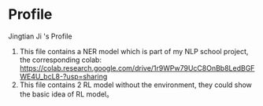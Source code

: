 # Profile
Jingtian Ji 's Profile

1. This file contains a NER model which is part of my NLP school project, the corresponding colab: https://colab.research.google.com/drive/1r9WPw79UcC8OnBb8LedBGFWE4U_bcL8-?usp=sharing
2. This file contains 2 RL model without the environment, they could show the basic idea of RL model。
